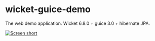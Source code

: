 wicket-guice-demo
=================

The web demo application. Wicket 6.8.0 + guice 3.0 + hibernate JPA.

[![Screen short](https://raw.github.com/javadev/wicket-guice-demo/master/wicket-guice-demo.png)](https://github.com/javadev/wicket-guice-demo)

